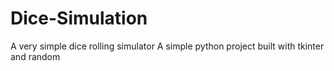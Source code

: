 # Dice-Simulation
A very simple dice rolling simulator
A simple python project built with tkinter and random
